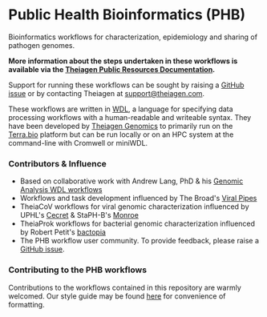 # Public Health Bioinformatics (PHB)
Bioinformatics workflows for characterization, epidemiology and sharing of pathogen genomes.

**More information about the steps undertaken in these workflows is available via the [Theiagen Public Resources Documentation](https://theiagen.notion.site/Theiagen-Public-Health-Resources-a4bd134b0c5c4fe39870e21029a30566).**

Support for running these workflows can be sought by raising a [GitHub issue](https://github.com/theiagen/public_health_bioinformatics/issues/new) or by contacting Theiagen at support@theiagen.com.

These workflows are written in [WDL](https://github.com/openwdl/wdl), a language for specifying data processing workflows with a human-readable and writeable syntax. They have been developed by [Theiagen Genomics](https://theiagen.com/) to primarily run on the [Terra.bio](https://terra.bio/) platform but can be run locally or on an HPC system at the command-line with Cromwell or miniWDL.

### Contributors & Influence
* Based on collaborative work with Andrew Lang, PhD & his [Genomic Analysis WDL workflows](https://github.com/AndrewLangvt/genomic_analyses)
* Workflows and task development influenced by The Broad's [Viral Pipes](https://github.com/broadinstitute/viral-pipelines)
* TheiaCoV workflows for viral genomic characterization influenced by UPHL's [Cecret](https://github.com/UPHL-BioNGS/Cecret) & StaPH-B's [Monroe](https://staph-b.github.io/staphb_toolkit/workflow_docs/monroe/)
* TheiaProk workflows for bacterial genomic characterization influenced by Robert Petit's [bactopia](https://github.com/bactopia/bactopia)
* The PHB workflow user community. To provide feedback, please raise a [GitHub issue](https://github.com/theiagen/public_health_vioinformatics/issues/new).

### Contributing to the PHB workflows
Contributions to the workflows contained in this repository are warmly welcomed. Our style guide may be found [here](https://theiagen.notion.site/Style-Guide-WDL-Workflow-Development-bb456f34322d4f4db699d4029050481c) for convenience of formatting.

